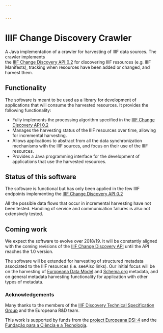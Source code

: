 ```yaml
---


---
```


<h1 id="iiif-change-discovery-crawler">IIIF Change Discovery Crawler</h1>
<p>A Java implementation of a crawler for harvesting of IIIF data sources. The crawler implements<br>
the <a href="https://preview.iiif.io/api/discovery-context/api/discovery/0.2/">IIIF Change Discovery API 0.2</a> for discovering IIIF resources (e.g. IIIF Manifests), tracking when resources have been added or changed, and harvest them.</p>
<h2 id="functionality">Functionality</h2>
<p>The software is meant to be used as a library for development of applications that will consume the harvested resources. It provides the following functionality:</p>
<ul>
<li>Fully implements the processing algorithm specified in the  <a href="https://preview.iiif.io/api/discovery-context/api/discovery/0.2/">IIIF Change Discovery API 0.2</a></li>
<li>Manages the harvesting status of the IIIF resources over time, allowing for incremental harvesting.</li>
<li>Allows applications to abstract from all the data synchronization mechanisms with the IIIF sources, and focus on their use of the IIIF resources.</li>
<li>Provides a Java programming interface for the development of applications that use the harvested resources.</li>
</ul>
<h2 id="status-of-this-software">Status of this software</h2>
<p>The software is functional but has only been applied in the few IIIF endpoints implementing the <a href="https://preview.iiif.io/api/discovery-context/api/discovery/0.2/">IIIF Change Discovery API 0.2</a></p>
<p>All the possible data flows that occur in incremental harvesting have not been tested. Handling of service and communication failures is also not extensively tested.</p>
<h2 id="coming-work">Coming work</h2>
<p>We expect the software to evolve over 2018/19. It will be constantly aligned with the coming revisions of the <a href="https://preview.iiif.io/api/discovery-context/api/discovery/0.2/">IIIF Change Discovery API</a> until the API reaches the 1.0 version.</p>
<p>The software will be extended for harvesting of structured metadata associated to the IIIF resources (i.e. seeAlso links). Our initial focus will be on the harvesting of <a href="https://pro.europeana.eu/resources/standardization-tools/edm-documentation">Europeana Data Model</a> and <a href="http://schema.org">Schema.org</a> metadata, and on general metadata harvesting functionality for application with other types of metadata.</p>
<h3 id="acknowledgements">Acknowledgements</h3>
<p>Many thanks to the members of the  <a href="http://iiif.io/community/groups/discovery/">IIIF Discovery Technical Specification Group</a> and the Europeana R&amp;D team.</p>
<p>This work is supported by funds from the <a href="https://pro.europeana.eu/project/europeana-dsi-4">project Europeana DSI-4</a> and the  <a href="http://www.fct.pt">Fundação para a Ciência e a Tecnologia</a>.</p>

